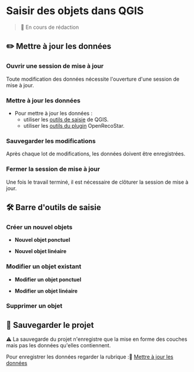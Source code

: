 # Saisir des objets dans QGIS

> 🚧 En cours de rédaction

## ✏️ Mettre à jour les données

### Ouvrir une session de mise à jour

Toute modification des données nécessite l'ouverture d'une session de mise à jour.

### Mettre à jour les données

* Pour mettre à jour les données :
     - utiliser les [outils de saisie](#barre-doutils-de-saisie) de QGIS.
     - utiliser les [outils du plugin](./Outils_du_plugin.md#2--importer-un-fichier-de-points-levés) OpenRecoStar.
### Sauvegarder les modifications

Après chaque lot de modifications, les données doivent être enregistrées.

### Fermer la session de mise à jour

Une fois le travail terminé, il est nécessaire de clôturer la session de mise à jour.

## 🛠 Barre d'outils de saisie

### Créer un nouvel objets

* __Nouvel objet ponctuel__

* __Nouvel objet linéaire__

### Modifier un objet existant

* __Modifier un objet ponctuel__

* __Modifier un objet linéaire__

### Supprimer un objet


## 💾 Sauvegarder le projet

⚠️ La sauvegarde du projet n'enregistre que la mise en forme des couches mais pas les données qu'elles contiennent.

Pour enregistrer les données regarder la rubrique :🔗 [Mettre à jour les données](#mettre-à-jour-les-données)
